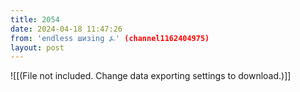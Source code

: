 ```yaml
---
title: 2054
date: 2024-04-18 11:47:26
from: 'endless шизing ⍼' (channel1162404975)
layout: post
---
```


![[(File not included. Change data exporting settings to download.)]]


